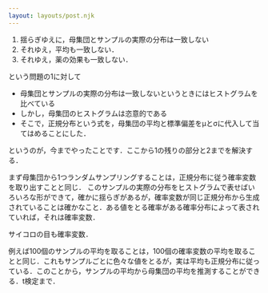 ```yaml
---
layout: layouts/post.njk
---
```


1. 揺らぎゆえに，母集団とサンプルの実際の分布は一致しない
2. それゆえ，平均も一致しない．
3. それゆえ，薬の効果も一致しない．

という問題の1に対して

- 母集団とサンプルの実際の分布は一致しないというときにはヒストグラムを比べている
- しかし，母集団のヒストグラムは恣意的である
- そこで，正規分布という式を，母集団の平均と標準偏差をμとσに代入して当てはめることにした．

というのが，今までやったことです．ここから1の残りの部分と2までを解決する．

まず母集団から1つランダムサンプリングすることは，正規分布に従う確率変数を取り出すことと同じ．
このサンプルの実際の分布をヒストグラムで表せばいろいろな形ができて，確かに揺らぎがあるが，確率変数が同じ正規分布から生成されていることは確かなこと．ある値をとる確率がある確率分布によって表されていれば，それは確率変数．

サイコロの目も確率変数．

例えば100個のサンプルの平均を取ることは，100個の確率変数の平均を取ることと同じ．これもサンプルごとに色々な値をとるが，実は平均も正規分布に従っている．このことから，サンプルの平均から母集団の平均を推測することができる．t検定まで．